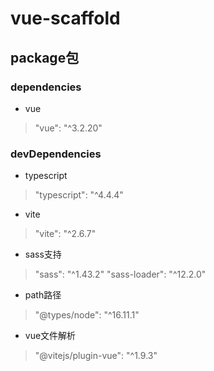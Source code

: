 <!--
 * @Author: your name
 * @Date: 2021-10-15 14:16:17
 * @LastEditTime: 2021-10-18 11:07:06
 * @LastEditors: your name
 * @Description: In User Settings Edit
 * @FilePath: /vue-scaffold/README.md
-->
# vue-scaffold


## package包

### dependencies

* vue

> "vue": "^3.2.20"

### devDependencies

* typescript

> "typescript": "^4.4.4"

* vite

> "vite": "^2.6.7"

* sass支持

> "sass": "^1.43.2"
> "sass-loader": "^12.2.0"

* path路径

> "@types/node": "^16.11.1"

* vue文件解析

> "@vitejs/plugin-vue": "^1.9.3"
